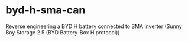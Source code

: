 # byd-h-sma-can
Reverse engineering a BYD H battery connected to SMA inverter (Sunny Boy Storage 2.5 (BYD Battery-Box H protocol))
